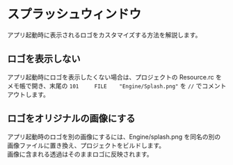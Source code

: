 ﻿# スプラッシュウィンドウ
アプリ起動時に表示されるロゴをカスタマイズする方法を解説します。

## ロゴを表示しない
アプリ起動時にロゴを表示したくない場合は、プロジェクトの Resource.rc をメモ帳で開き、末尾の `101     FILE    "Engine/Splash.png"` を `//` でコメントアウトします。

## ロゴをオリジナルの画像にする
アプリ起動時のロゴを別の画像にするには、Engine/splash.png を同名の別の画像ファイルに置き換え、プロジェクトをビルドします。  
画像に含まれる透過はそのままロゴに反映されます。
